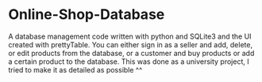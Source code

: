 # Online-Shop-Database
A database management code written with python and SQLite3 and the UI created with prettyTable. You can either sign in as a seller and add, delete, or edit products from the database, or a customer and buy products or add a certain product to the database. This was done as a university project, I tried to make it as detailed as possible ^^
